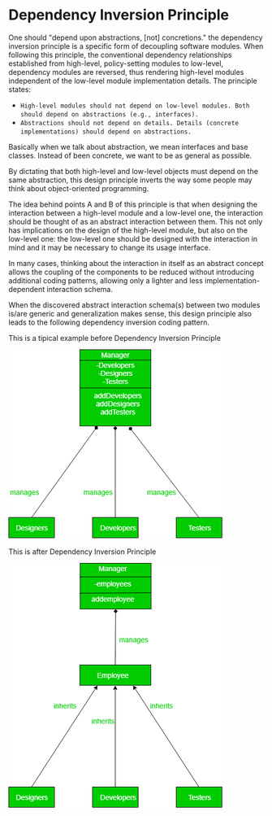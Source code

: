 # Dependency Inversion Principle
One should "depend upon abstractions, [not] concretions."
the dependency inversion principle is a specific form of decoupling software modules. When following this principle, the conventional dependency relationships established from high-level, policy-setting modules to low-level, dependency modules are reversed, thus rendering high-level modules independent of the low-level module implementation details. The principle states:

* `High-level modules should not depend on low-level modules. Both should depend on abstractions (e.g., interfaces).`
* `Abstractions should not depend on details. Details (concrete implementations) should depend on abstractions.`

Basically when we talk about abstraction, we mean interfaces and base classes.
Instead of been concrete, we want to be as general as possible.


By dictating that both high-level and low-level objects must depend on the same abstraction, this design principle inverts the way some people may think about object-oriented programming.

The idea behind points A and B of this principle is that when designing the interaction between a high-level module and a low-level one, the interaction should be thought of as an abstract interaction between them. This not only has implications on the design of the high-level module, but also on the low-level one: the low-level one should be designed with the interaction in mind and it may be necessary to change its usage interface.

In many cases, thinking about the interaction in itself as an abstract concept allows the coupling of the components to be reduced without introducing additional coding patterns, allowing only a lighter and less implementation-dependent interaction schema.

When the discovered abstract interaction schema(s) between two modules is/are generic and generalization makes sense, this design principle also leads to the following dependency inversion coding pattern.

This is a tipical example before  Dependency Inversion Principle

![alt text](dependency-before.png "Title")

This is after Dependency Inversion Principle

![alt text](dependency-after.png "Title")
